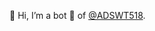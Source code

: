 👋 Hi, I’m a bot :robot: of [@ADSWT518](https://github.com/ADSWT518).


<!---
- 👋 Hi, I’m @adswt-bot
- 👀 I’m interested in ...
- 🌱 I’m currently learning ...
- 💞️ I’m looking to collaborate on ...
- 📫 How to reach me ...


adswt-bot/adswt-bot is a ✨ special ✨ repository because its `README.md` (this file) appears on your GitHub profile.
You can click the Preview link to take a look at your changes.
--->
